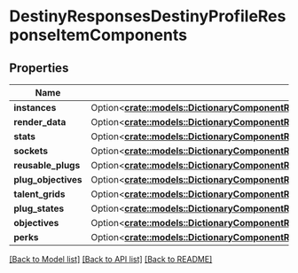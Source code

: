 # DestinyResponsesDestinyProfileResponseItemComponents

## Properties

Name | Type | Description | Notes
------------ | ------------- | ------------- | -------------
**instances** | Option<[**crate::models::DictionaryComponentResponseOfint64AndDestinyItemInstanceComponent**](DictionaryComponentResponseOfint64AndDestinyItemInstanceComponent.md)> |  | [optional]
**render_data** | Option<[**crate::models::DictionaryComponentResponseOfint64AndDestinyItemRenderComponent**](DictionaryComponentResponseOfint64AndDestinyItemRenderComponent.md)> |  | [optional]
**stats** | Option<[**crate::models::DictionaryComponentResponseOfint64AndDestinyItemStatsComponent**](DictionaryComponentResponseOfint64AndDestinyItemStatsComponent.md)> |  | [optional]
**sockets** | Option<[**crate::models::DictionaryComponentResponseOfint64AndDestinyItemSocketsComponent**](DictionaryComponentResponseOfint64AndDestinyItemSocketsComponent.md)> |  | [optional]
**reusable_plugs** | Option<[**crate::models::DictionaryComponentResponseOfint64AndDestinyItemReusablePlugsComponent**](DictionaryComponentResponseOfint64AndDestinyItemReusablePlugsComponent.md)> |  | [optional]
**plug_objectives** | Option<[**crate::models::DictionaryComponentResponseOfint64AndDestinyItemPlugObjectivesComponent**](DictionaryComponentResponseOfint64AndDestinyItemPlugObjectivesComponent.md)> |  | [optional]
**talent_grids** | Option<[**crate::models::DictionaryComponentResponseOfint64AndDestinyItemTalentGridComponent**](DictionaryComponentResponseOfint64AndDestinyItemTalentGridComponent.md)> |  | [optional]
**plug_states** | Option<[**crate::models::DictionaryComponentResponseOfuint32AndDestinyItemPlugComponent**](DictionaryComponentResponseOfuint32AndDestinyItemPlugComponent.md)> |  | [optional]
**objectives** | Option<[**crate::models::DictionaryComponentResponseOfint64AndDestinyItemObjectivesComponent**](DictionaryComponentResponseOfint64AndDestinyItemObjectivesComponent.md)> |  | [optional]
**perks** | Option<[**crate::models::DictionaryComponentResponseOfint64AndDestinyItemPerksComponent**](DictionaryComponentResponseOfint64AndDestinyItemPerksComponent.md)> |  | [optional]

[[Back to Model list]](../README.md#documentation-for-models) [[Back to API list]](../README.md#documentation-for-api-endpoints) [[Back to README]](../README.md)


